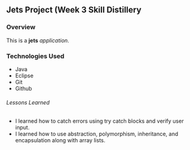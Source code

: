 ## Jets Project (Week 3 Skill Distillery


### Overview

This is a **jets** *application*.


### Technologies Used

* Java
* Eclipse
* Git
* Github

###### Lessons Learned

- I learned how to catch errors using try catch blocks and verify user input.
- I learned how to use abstraction, polymorphism, inheritance, and encapsulation along with array lists.

